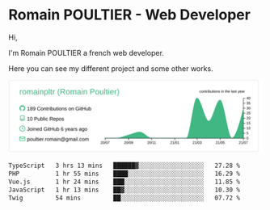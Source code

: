# Romain POULTIER - Web Developer

Hi,

I'm Romain POULTIER a french web developer.

Here you can see my different project and some other works.



[![](https://raw.githubusercontent.com/romainpltr/romainpltr/master/profile-summary-card-output/vue/0-profile-details.svg)](https://github.com/vn7n24fzkq/github-profile-summary-cards)

<!--START_SECTION:waka-->
```text
TypeScript   3 hrs 13 mins   ██████▓░░░░░░░░░░░░░░░░░░   27.28 % 
PHP          1 hr 55 mins    ████░░░░░░░░░░░░░░░░░░░░░   16.29 % 
Vue.js       1 hr 24 mins    ███░░░░░░░░░░░░░░░░░░░░░░   11.85 % 
JavaScript   1 hr 13 mins    ██▓░░░░░░░░░░░░░░░░░░░░░░   10.30 % 
Twig         54 mins         ██░░░░░░░░░░░░░░░░░░░░░░░   07.72 % 
```
<!--END_SECTION:waka-->
